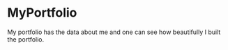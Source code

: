 # MyPortfolio
My portfolio has the data about me and one can see how beautifully I built the portfolio.

